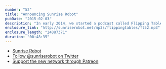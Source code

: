 ```yaml
---
number: "52"
title: "Announcing Sunrise Robot"
pubDate: "2015-02-03"
description: "In early 2014, we started a podcast called Flipping Tables. Every week we released a new episode through sickness, blizzards, and whatever else life sent our way. After nearly a year of non-stop episodes, we realized this was no longer just a hobby, but something we wanted to grow beyond one show. With Michael's killer designs and Lyons hacking away in vim we built a sleek website and launched Sunrise Robot as a whole network of shows for technologists, gamers, artists and cultural enthusiasts."
enclosure_link: "http://sunriserobot.net/mp3s/flippingtables/ft52.mp3"
enclosure_length: "24087371"
duration: "00:48:35"
---
```

- [Sunrise Robot](http://sunriserobot.net)
- [Follow @sunriserobot on Twitter](http://twitter.com/sunriserobot)
- [Support the new network through Patreon](https://www.patreon.com/sunriserobot)
